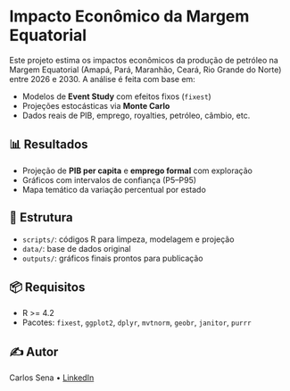 # Impacto Econômico da Margem Equatorial

Este projeto estima os impactos econômicos da produção de petróleo na Margem Equatorial (Amapá, Pará, Maranhão, Ceará, Rio Grande do Norte) entre 2026 e 2030. A análise é feita com base em:

- Modelos de **Event Study** com efeitos fixos (`fixest`)
- Projeções estocásticas via **Monte Carlo**
- Dados reais de PIB, emprego, royalties, petróleo, câmbio, etc.

## 📊 Resultados

- Projeção de **PIB per capita** e **emprego formal** com exploração
- Gráficos com intervalos de confiança (P5–P95)
- Mapa temático da variação percentual por estado

## 📁 Estrutura

- `scripts/`: códigos R para limpeza, modelagem e projeção
- `data/`: base de dados original
- `outputs/`: gráficos finais prontos para publicação

## 📦 Requisitos

- R >= 4.2
- Pacotes: `fixest`, `ggplot2`, `dplyr`, `mvtnorm`, `geobr`, `janitor`, `purrr`

## ✍️ Autor

Carlos Sena • [LinkedIn](https://linkedin.com/in/carlos-sena-0776381a5)
